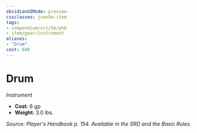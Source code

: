 ```yaml
---
obsidianUIMode: preview
cssclasses: json5e-item
tags:
- compendium/src/5e/phb
- item/gear/instrument
aliases: 
- "Drum"
cost: 600
---
```

# Drum
*Instrument*  

- **Cost**: 6 gp
- **Weight**: 3.0 lbs.

*Source: Player's Handbook p. 154. Available in the SRD and the Basic Rules.*